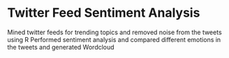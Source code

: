 # Twitter Feed Sentiment Analysis
Mined twitter feeds for trending topics and removed noise from the tweets using R
Performed sentiment analysis and compared different emotions in the tweets and generated Wordcloud
